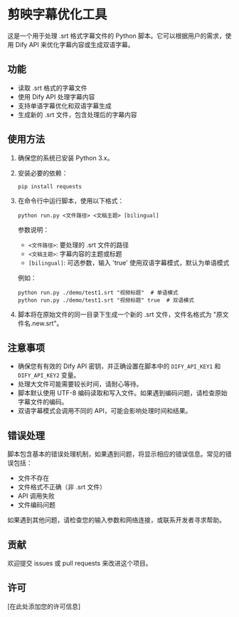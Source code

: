 # 剪映字幕优化工具

这是一个用于处理 .srt 格式字幕文件的 Python 脚本。它可以根据用户的需求，使用 Dify API 来优化字幕内容或生成双语字幕。

## 功能

- 读取 .srt 格式的字幕文件
- 使用 Dify API 处理字幕内容
- 支持单语字幕优化和双语字幕生成
- 生成新的 .srt 文件，包含处理后的字幕内容

## 使用方法

1. 确保您的系统已安装 Python 3.x。

2. 安装必要的依赖：
   ```
   pip install requests
   ```

3. 在命令行中运行脚本，使用以下格式：
   ```
   python run.py <文件路径> <文稿主题> [bilingual]
   ```
   
   参数说明：
   - `<文件路径>`: 要处理的 .srt 文件的路径
   - `<文稿主题>`: 字幕内容的主题或标题
   - `[bilingual]`: 可选参数，输入 'true' 使用双语字幕模式，默认为单语模式

   例如：
   ```
   python run.py ./demo/test1.srt "视频标题"  # 单语模式
   python run.py ./demo/test1.srt "视频标题" true  # 双语模式
   ```

4. 脚本将在原始文件的同一目录下生成一个新的 .srt 文件，文件名格式为 "原文件名.new.srt"。

## 注意事项

- 确保您有有效的 Dify API 密钥，并正确设置在脚本中的 `DIFY_API_KEY1` 和 `DIFY_API_KEY2` 变量。
- 处理大文件可能需要较长时间，请耐心等待。
- 脚本默认使用 UTF-8 编码读取和写入文件。如果遇到编码问题，请检查原始字幕文件的编码。
- 双语字幕模式会调用不同的 API，可能会影响处理时间和结果。

## 错误处理

脚本包含基本的错误处理机制，如果遇到问题，将显示相应的错误信息。常见的错误包括：
- 文件不存在
- 文件格式不正确（非 .srt 文件）
- API 调用失败
- 文件编码问题

如果遇到其他问题，请检查您的输入参数和网络连接，或联系开发者寻求帮助。

## 贡献

欢迎提交 issues 或 pull requests 来改进这个项目。

## 许可

[在此处添加您的许可信息]